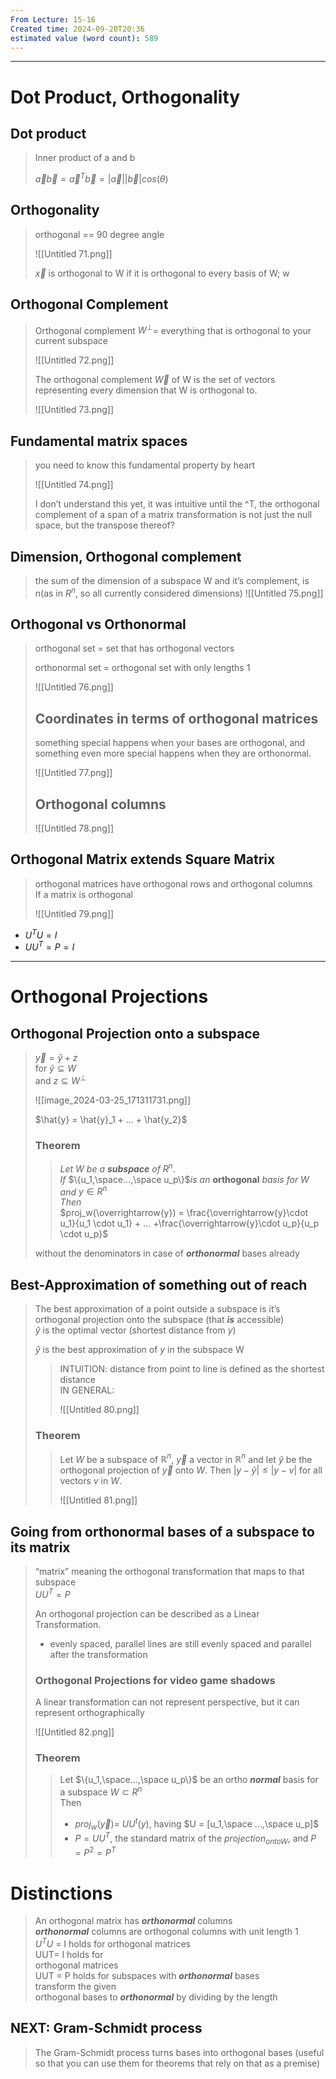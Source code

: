 ```yaml
---
From Lecture: 15-16
Created time: 2024-09-20T20:36
estimated value (word count): 589
---
```

---
# Dot Product, Orthogonality
## Dot product

> Inner product of a and b
> 
> $\overrightarrow{a}\overrightarrow{b} = \overrightarrow{a}^T \overrightarrow{b} = |\overrightarrow{a}| |\overrightarrow{b}|cos(\theta)$
## Orthogonality

> orthogonal == 90 degree angle
> 
> ![[Untitled 71.png]]
> 
> $\overrightarrow{x}$ is orthogonal to W if it is orthogonal to every basis of W; w
## Orthogonal Complement

> Orthogonal complement $W^\perp$= everything that is orthogonal to your current subspace
> 
> ![[Untitled 72.png]]
> 
> The orthogonal complement $\overrightarrow{W}$ of W is the set of vectors representing every dimension that W is orthogonal to.
> 
> ![[Untitled 73.png]]
## Fundamental matrix spaces

> you need to know this fundamental property by heart
> 
> ![[Untitled 74.png]]
> 
> I don’t understand this yet, it was intuitive until the ^T, the orthogonal complement of a span of a matrix transformation is not just the null space, but the transpose thereof?
## Dimension, Orthogonal complement

> the sum of the dimension of a subspace W and it’s complement, is n(as in $R ^ n$, so all currently considered dimensions)
![[Untitled 75.png]]
## Orthogonal vs Orthonormal

> orthogonal set = set that has orthogonal vectors
> 
> orthonormal set = orthogonal set with only lengths 1
> 
> ![[Untitled 76.png]]
> 
> ## Coordinates in terms of orthogonal matrices
> 
> something special happens when your bases are orthogonal, and something even more special happens when they are orthonormal.
> 
> ![[Untitled 77.png]]
> 
> ## Orthogonal columns
> 
> ![[Untitled 78.png]]
## Orthogonal Matrix extends Square Matrix

> orthogonal matrices have orthogonal rows and orthogonal columns  
> If a matrix is orthogonal  
>   
> 
> ![[Untitled 79.png]]
- $U^TU=I$
- $UU^T = P = I$
---
# Orthogonal Projections
## Orthogonal Projection onto a subspace

> $\overrightarrow{y} = \hat{y} + z$  
> for $\hat{y} \subseteq W$  
> and $z \subseteq W^\perp$
> 
> ![[image_2024-03-25_171311731.png]]
> 
> $\hat{y} = \hat{y}_1 + ... + \hat{y_2}$
> 
> ### Theorem
> 
> > _Let_ $W$ _be a **subspace** of_ $R^n$.  
> > _If_ $\{u_1,\space...,\space u_p\}$_is an_ **orthogonal** _basis for_ $W$  
> > _and_ $y \in R^n$  
> > _Then_  
> > $proj_w(\overrightarrow{y}) = \frac{\overrightarrow{y}\cdot u_1}{u_1 \cdot u_1} + ... +\frac{\overrightarrow{y}\cdot u_p}{u_p \cdot u_p}$
> 
> without the denominators in case of _**orthonormal**_ bases already
## Best-Approximation of something out of reach

> The best approximation of a point outside a subspace is it’s orthogonal projection onto the subspace (that _**is**_ accessible)  
> $\hat{y}$ is the optimal vector (shortest distance from $y$)
> 
> $\hat{y}$ is the best approximation of $y$ in the subspace W
> 
> > INTUITION: distance from point to line is defined as the shortest distance  
> > IN GENERAL:  
> > 
> > ![[Untitled 80.png]]
> 
> ### Theorem
> 
> > Let $W$ be a subspace of $\mathbb{R}^n$, $\overrightarrow{y}$ a vector in $\mathbb{R}^n$ and let $\hat{y}$ be the orthogonal projection of $\overrightarrow{y}$ onto $W$. Then $|y - \hat{y}| \leq |y - v|$ for all vectors $v$ in $W$.  
> >   
> > 
> > ![[Untitled 81.png]]
  
  
## Going from orthonormal bases of a subspace to its matrix

> “matrix” meaning the orthogonal transformation that maps to that subspace  
> $UU^T = P$  
>   
> 
> An orthogonal projection can be described as a Linear Transformation.
> 
> - evenly spaced, parallel lines are still evenly spaced and parallel after the transformation
> 
> ### Orthogonal Projections for video game shadows
> 
> A linear transformation can not represent perspective, but it can represent orthographically
> 
> ![[Untitled 82.png]]
> 
> ### Theorem
> 
> > Let $\{u_1,\space...,\space u_p\}$ be an ortho _**normal**_ basis for a subspace $W \subset R^n$  
> > Then  
> > 
> > - $proj_w(\overrightarrow{y}) =$ $UU^t (y)$, having $U = [u_1,\space ...,\space u_p]$
> > - $P = UU^T$, the standard matrix of the $projection_{ontoW}$, and $P=P^2=P^T$
  
# Distinctions

> An orthogonal matrix has _**orthonormal**_ columns  
> _**orthonormal**_ columns are orthogonal columns with unit length 1  
> $U^TU$ = I holds for orthogonal matrices  
> UUT= I holds for  
> orthogonal matrices  
> UUT = P holds for subspaces with _**orthonormal**_ bases  
> transform the given  
> orthogonal bases to _**orthonormal**_ by dividing by the length
  
## NEXT: Gram-Schmidt process

> The Gram-Schmidt process turns bases into orthogonal bases (useful so that you can use them for theorems that rely on that as a premise)